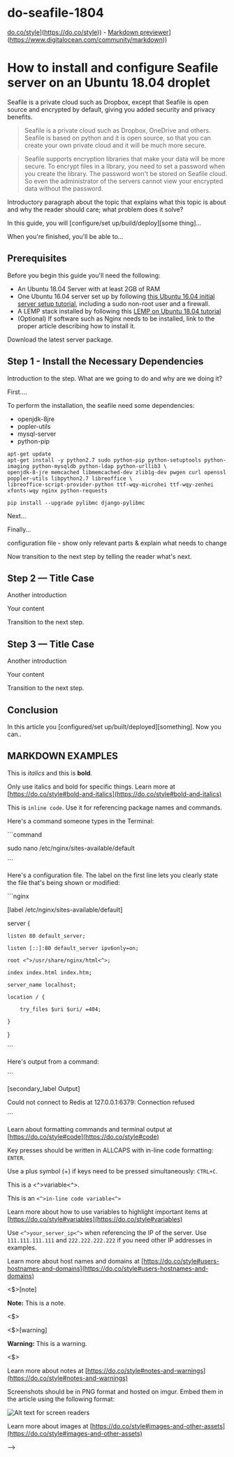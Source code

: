 # do-seafile-1804

[do.co/style]([https://do.co/style)](https://do.co/style)) - [Markdown previewer]([https://www.digitalocean.com/community/markdown)](https://www.digitalocean.com/community/markdown))

# How to install and configure Seafile server on an Ubuntu 18.04 droplet

Seafile is a private cloud such as Dropbox, except that Seafile is open source and encrypted by default, giving you added security and privacy benefits.

> Seafile is a private cloud such as Dropbox, OneDrive and others. Seafile is based on python and it is open source, so that you can create your own private cloud and it will be much more secure.

> Seafile supports encryption libraries that make your data will be more secure. To encrypt files in a library, you need to set a password when you create the library. The password won't be stored on Seafile cloud. So even the administrator of the servers cannot view your encrypted data without the password.

Introductory paragraph about the topic that explains what this topic is about and why the reader should care; what problem does it solve?

In this guide, you will [configure/set up/build/deploy][some thing]...

When you're finished, you'll be able to...

## Prerequisites

Before you begin this guide you'll need the following:

* An Ubuntu 18.04 Server with at least 2GB of RAM
* One Ubuntu 16.04 server set up by following [this Ubuntu 16.04 initial server setup tutorial](https://www.digitalocean.com/community/tutorials/initial-server-setup-with-ubuntu-16-04), including a sudo non-root user and a firewall.
* A LEMP stack installed by following this [LEMP on Ubuntu 18.04 tutorial](https://www.digitalocean.com/community/tutorials/how-to-install-linux-nginx-mysql-php-lemp-stack-in-ubuntu-16-04)
* (Optional) If software such as Nginx needs to be installed, link to the proper article describing how to install it.

Download the latest server package.

## Step 1 - Install the Necessary Dependencies

Introduction to the step. What are we going to do and why are we doing it?

First....

To perform the installation, the seafile need some dependencies:

* openjdk-8jre
* popler-utils
* mysql-server
* python-pip

```command
apt-get update
apt-get install -y python2.7 sudo python-pip python-setuptools python-imaging python-mysqldb python-ldap python-urllib3 \
openjdk-8-jre memcached libmemcached-dev zlib1g-dev pwgen curl openssl poppler-utils libpython2.7 libreoffice \
libreoffice-script-provider-python ttf-wqy-microhei ttf-wqy-zenhei xfonts-wqy nginx python-requests

pip install --upgrade pylibmc django-pylibmc
```

Next...

Finally...

<!--If showing a command, explain the command first by talking about what it does. Then show the command.-->

configuration file - show only  relevant parts & explain what needs to change

Now transition to the next step by telling the reader what's next.

## Step 2 — Title Case

Another introduction

Your content

Transition to the next step.

## Step 3 — Title Case

Another introduction

Your content

Transition to the next step.

## Conclusion

In this article you [configured/set up/built/deployed][something]. Now you can..

## MARKDOWN EXAMPLES

This is _italics_ and this is **bold**.

Only use italics and bold for specific things. Learn more at [https://do.co/style#bold-and-italics](https://do.co/style#bold-and-italics)

This is `inline code`. Use it for referencing package names and commands.

Here's a command someone types in the Terminal:

​```command

sudo nano /etc/nginx/sites-available/default

​```

Here's a configuration file. The label on the first line lets you clearly state the file that's being shown or modified:

​```nginx

[label /etc/nginx/sites-available/default]

server {

    listen 80 default_server;
    
    listen [::]:80 default_server ipv6only=on;
    
    root <^>/usr/share/nginx/html<^>;
    
    index index.html index.htm;
    
    server_name localhost;
    
    location / {
    
        try_files $uri $uri/ =404;
    
    }

}

​```

Here's output from a command:

​```

[secondary_label Output]

Could not connect to Redis at 127.0.0.1:6379: Connection refused

​```

Learn about formatting commands and terminal output at [https://do.co/style#code](https://do.co/style#code)

Key presses should be written in ALLCAPS with in-line code formatting: `ENTER`.

Use a plus symbol (+) if keys need to be pressed simultaneously: `CTRL+C`.

This is a <^>variable<^>.

This is an `<^>in-line code variable<^>`

Learn more about how to use variables to highlight important items at [https://do.co/style#variables](https://do.co/style#variables)

Use `<^>your_server_ip<^>` when referencing the IP of the server.  Use `111.111.111.111` and `222.222.222.222` if you need other IP addresses in examples.

Learn more about host names and domains at [https://do.co/style#users-hostnames-and-domains](https://do.co/style#users-hostnames-and-domains)

<$>[note]

**Note:** This is a note.

<$>

<$>[warning]

**Warning:** This is a warning.

<$>

Learn more about notes at [https://do.co/style#notes-and-warnings](https://do.co/style#notes-and-warnings)

Screenshots should be in PNG format and hosted on imgur. Embed them in the article using the following format:

![Alt text for screen readers](/path/to/img.png)

Learn more about images at [https://do.co/style#images-and-other-assets](https://do.co/style#images-and-other-assets)

-->
`````

`````
